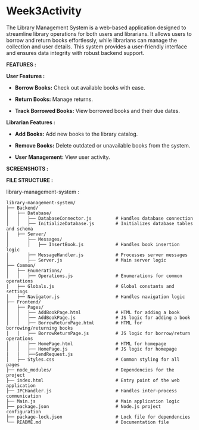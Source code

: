 # Week3Activity


The Library Management System is a web-based application designed to streamline library operations for both users and librarians. It allows users to borrow and return books effortlessly, while librarians can manage the collection and user details. This system provides a user-friendly interface and ensures data integrity with robust backend support.


**FEATURES :**


**User Features :**

- **Borrow Books:** Check out available books with ease.

- **Return Books:** Manage returns.

- **Track Borrowed Books:** View borrowed books and their due dates.


**Librarian Features :**

- **Add Books:** Add new books to the library catalog.

- **Remove Books:** Delete outdated or unavailable books from the system.

- **User Management:** View user activity.

**SCREENSHOTS :**

**FILE STRUCTURE :**

library-management-system :         


```
library-management-system/
├── Backend/
│   ├── Database/
│   │   ├── DatabaseConnector.js         # Handles database connection
│   │   ├── InitializeDatabase.js        # Initializes database tables and schema
│   ├── Server/
│       ├── Messages/
│       │   ├── InsertBook.js            # Handles book insertion logic
│       ├── MessageHandler.js            # Processes server messages
│       ├── Server.js                    # Main server logic
├── Common/
│   ├── Enumerations/
│   │   ├── Operations.js                # Enumerations for common operations
│   ├── Globals.js                       # Global constants and settings
│   ├── Navigator.js                     # Handles navigation logic
├── Frontend/
│   ├── Pages/
│   │   ├── AddBookPage.html             # HTML for adding a book
│   │   ├── AddBookPage.js               # JS logic for adding a book
│   │   ├── BorrowReturnPage.html        # HTML for borrowing/returning books
│   │   ├── BorrowReturnPage.js          # JS logic for borrow/return operations
│   │   ├── HomePage.html                # HTML for homepage
│   │   ├── HomePage.js                  # JS logic for homepage
|   |   ├──SendRequest.js
│   ├── Styles.css                       # Common styling for all pages
├── node_modules/                        # Dependencies for the project
├── index.html                           # Entry point of the web application
├── IPCHandler.js                        # Handles inter-process communication
├── Main.js                              # Main application logic
├── package.json                         # Node.js project configuration
├── package-lock.json                    # Lock file for dependencies
└── README.md                            # Documentation file
```
